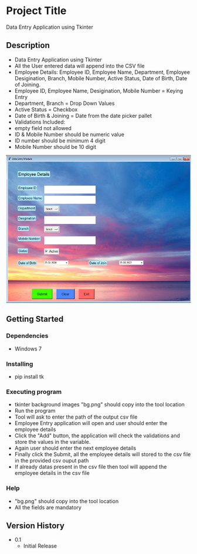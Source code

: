 # Project Title

Data Entry Application using Tkinter

## Description

* Data Entry Application using Tkinter
* All the User entered data will append into the CSV file
* Employee Details: Employee ID, Employee Name, Department, Employee Desigination, Branch, Mobile Number, Active Status, Date of Birth, Date of Joining.
* Employee ID, Employee Name, Desigination, Mobile Number = Keying Entry
* Department, Branch = Drop Down Values
* Active Status = Checkbox
* Date of Birth & Joining = Date from the date picker pallet
* Validations Included:
* empty field not allowed
* ID & Mobile Number should be numeric value
* ID number should be minimum 4 digit
* Mobile Number should be 10 digit

<p><img src="https://raw.githubusercontent.com/Rajasekaran85/Python-Registration-Form-/main/forupload.jpg"/></p>

## Getting Started

### Dependencies

* Windows 7

### Installing

* pip install tk

### Executing program

* tkinter background images "bg.png" should copy into the tool location
* Run the program
* Tool will ask to enter the path of the output csv file
* Employee Entry application will open and user should enter the employee details
* Click the "Add" button, the application will check the validations and store the values in the variable.
* Again user should enter the next employee details
* Finally click the Submit, all the employee details will stored to the csv file in the provided csv ouput path
* If already datas present in the csv file then tool will append the employee details in the csv file

### Help

* "bg.png" should copy into the tool location
* All the fields are mandatory


## Version History

* 0.1
    * Initial Release

